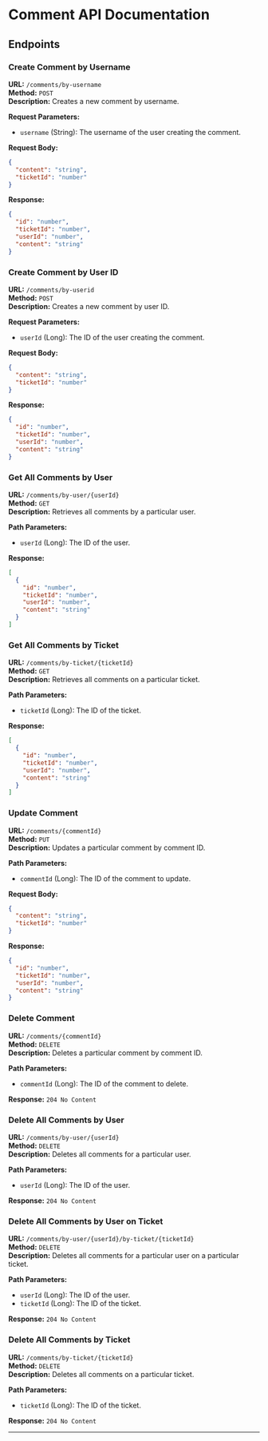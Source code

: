 # Comment API Documentation

## Endpoints

### Create Comment by Username
**URL:** `/comments/by-username`  
**Method:** `POST`  
**Description:** Creates a new comment by username.

**Request Parameters:**
- `username` (String): The username of the user creating the comment.

**Request Body:**
```json
{
  "content": "string",
  "ticketId": "number"
}
```

**Response:**
```json
{
  "id": "number",
  "ticketId": "number",
  "userId": "number",
  "content": "string"
}
```

### Create Comment by User ID
**URL:** `/comments/by-userid`  
**Method:** `POST`  
**Description:** Creates a new comment by user ID.

**Request Parameters:**
- `userId` (Long): The ID of the user creating the comment.

**Request Body:**
```json
{
  "content": "string",
  "ticketId": "number"
}
```

**Response:**
```json
{
  "id": "number",
  "ticketId": "number",
  "userId": "number",
  "content": "string"
}
```

### Get All Comments by User
**URL:** `/comments/by-user/{userId}`  
**Method:** `GET`  
**Description:** Retrieves all comments by a particular user.

**Path Parameters:**
- `userId` (Long): The ID of the user.

**Response:**
```json
[
  {
    "id": "number",
    "ticketId": "number",
    "userId": "number",
    "content": "string"
  }
]
```

### Get All Comments by Ticket
**URL:** `/comments/by-ticket/{ticketId}`  
**Method:** `GET`  
**Description:** Retrieves all comments on a particular ticket.

**Path Parameters:**
- `ticketId` (Long): The ID of the ticket.

**Response:**
```json
[
  {
    "id": "number",
    "ticketId": "number",
    "userId": "number",
    "content": "string"
  }
]
```

### Update Comment
**URL:** `/comments/{commentId}`  
**Method:** `PUT`  
**Description:** Updates a particular comment by comment ID.

**Path Parameters:**
- `commentId` (Long): The ID of the comment to update.

**Request Body:**
```json
{
  "content": "string",
  "ticketId": "number"
}
```

**Response:**
```json
{
  "id": "number",
  "ticketId": "number",
  "userId": "number",
  "content": "string"
}
```

### Delete Comment
**URL:** `/comments/{commentId}`  
**Method:** `DELETE`  
**Description:** Deletes a particular comment by comment ID.

**Path Parameters:**
- `commentId` (Long): The ID of the comment to delete.

**Response:** `204 No Content`

### Delete All Comments by User
**URL:** `/comments/by-user/{userId}`  
**Method:** `DELETE`  
**Description:** Deletes all comments for a particular user.

**Path Parameters:**
- `userId` (Long): The ID of the user.

**Response:** `204 No Content`

### Delete All Comments by User on Ticket
**URL:** `/comments/by-user/{userId}/by-ticket/{ticketId}`  
**Method:** `DELETE`  
**Description:** Deletes all comments for a particular user on a particular ticket.

**Path Parameters:**
- `userId` (Long): The ID of the user.
- `ticketId` (Long): The ID of the ticket.

**Response:** `204 No Content`

### Delete All Comments by Ticket
**URL:** `/comments/by-ticket/{ticketId}`  
**Method:** `DELETE`  
**Description:** Deletes all comments on a particular ticket.

**Path Parameters:**
- `ticketId` (Long): The ID of the ticket.

**Response:** `204 No Content`

---